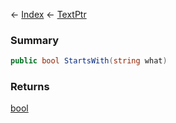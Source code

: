 ← [Index](Api-Index) ← [TextPtr](VRage.Game.ModAPI.Ingame.Utilities.TextPtr)

### Summary

```csharp
public bool StartsWith(string what)
```

### Returns

[bool](System.Boolean)

